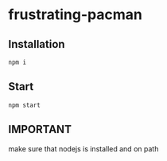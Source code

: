 # frustrating-pacman
## Installation
```npm i```
## Start
```npm start```
## IMPORTANT
make sure that nodejs is installed and on path
